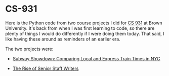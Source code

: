 CS-931
======

Here is the Python code from two course projects I did for [CS 931](http://cs.brown.edu/courses/cs0931/2013/index.shtml) at Brown University. It's back from when I was first learning to code, so there are plenty of things I would do differently if I were doing them today. That said, I like having these around as reminders of an earlier era.

The two projects were:

* [Subway Showdown: Comparing Local and Express Train Times in NYC](https://sites.google.com/a/brown.edu/subway/)

* [The Rise of Senior Staff Writers](https://sites.google.com/a/brown.edu/ssw/)
